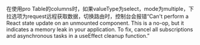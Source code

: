 在使用pro Table的columns时，如果valueType为select，mode为multiple，下拉选项为request远程获取数据，切换路由时，控制台会报错“Can't perform a React state update on an unmounted component. This is a no-op, but it indicates a memory leak in your application. To fix, cancel all subscriptions and asynchronous tasks in a useEffect cleanup function.”

